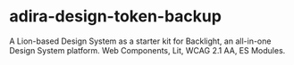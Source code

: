 # adira-design-token-backup
A Lion-based Design System as a starter kit for Backlight, an all-in-one Design System platform. Web Components, Lit, WCAG 2.1 AA, ES Modules.
